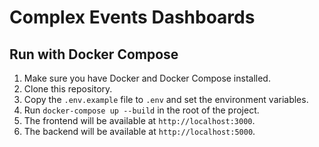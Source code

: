 # Complex Events Dashboards

## Run with Docker Compose

1. Make sure you have Docker and Docker Compose installed.
2. Clone this repository.
3. Copy the `.env.example` file to `.env` and set the environment variables.
4. Run `docker-compose up --build` in the root of the project.
5. The frontend will be available at `http://localhost:3000`.
6. The backend will be available at `http://localhost:5000`.
